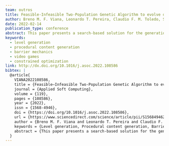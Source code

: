 ```yaml
---
team: outros
title: Feasible-Infeasible Two-Population Genetic Algorithm to evolve dungeon levels with dependencies in barrier mechanics
author: Breno M. F. Viana, Leonardo T. Pereira, Claudio F. M. Toledo, Selan R. dos Santos, Silvia M. D. M. Maia
date: 2022-02-14
publication_type: conference
abstract: This paper presents a search-based solution for the generation of dungeon levels with barrier mechanics and the placement of challenges and rewards in the levels’ rooms. The barrier is a feature that temporarily blocks the player’s progression, where one or more keys will unblock the way. The placement of barriers and keys must satisfy some constraints since the player cannot be stuck during the gameplay. Feasible-Infeasible Two-Population Genetic Algorithm (FI2Pop GA) evolves a grid representation that handles the level dependencies of barrier mechanics. We propose the concept of ordered regions to control the availability of keys better in the levels and procedures to create levels with more diversity in their contents. Data to measure the variety of the generated content is collected based on map linearity, mission linearity, leniency, and path redundancy. We analyzed our results through expressive range analysis, and it shows that our approach can generate a wide variety of playable levels.
keywords:
  - level generation
  - procedural content generation
  - barrier mechanics
  - video games
  - constrained optimization
link: http://dx.doi.org/10.1016/j.asoc.2022.108586
bibtex: |
  @article{
    VIANA2022108586,
    title = {Feasible–Infeasible Two-Population Genetic Algorithm to evolve dungeon levels with dependencies in barrier mechanics},
    journal = {Applied Soft Computing},
    volume = {119},
    pages = {108586},
    year = {2022},
    issn = {1568-4946},
    doi = {https://doi.org/10.1016/j.asoc.2022.108586},
    url = {https://www.sciencedirect.com/science/article/pii/S1568494622000989},
    author = {Breno M. F. Viana and Leonardo T. Pereira and Claudio F. M. Toledo and Selan R. {dos Santos} and Silvia M. D. M. Maia},
    keywords = {Level generation, Procedural content generation, Barrier mechanics, Video games, Constrained optimization},
    abstract = {This paper presents a search-based solution for the generation of dungeon levels with barrier mechanics and the placement of challenges and rewards in the levels’ rooms. The barrier is a feature that temporarily blocks the player’s progression, where one or more keys will unblock the way. The placement of barriers and keys must satisfy some constraints since the player cannot be stuck during the gameplay. Feasible–Infeasible Two-Population Genetic Algorithm (FI2Pop GA) evolves a grid representation that handles the level dependencies of barrier mechanics. We propose the concept of ordered regions to control the availability of keys better in the levels and procedures to create levels with more diversity in their contents. Data to measure the variety of the generated content is collected based on map linearity, mission linearity, leniency, and path redundancy. We analyzed our results through expressive range analysis, and it shows that our approach can generate a wide variety of playable levels.}
  }
---
```

